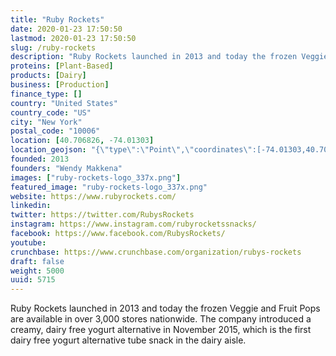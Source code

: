 ```yaml
---
title: "Ruby Rockets"
date: 2020-01-23 17:50:50
lastmod: 2020-01-23 17:50:50
slug: /ruby-rockets
description: "Ruby Rockets launched in 2013 and today the frozen Veggie and Fruit Pops are available in over 3,000 stores nationwide. The company introduced a creamy, dairy free yogurt alternative in November 2015, which is the first dairy free yogurt alternative tube snack in the dairy aisle."
proteins: [Plant-Based]
products: [Dairy]
business: [Production]
finance_type: []
country: "United States"
country_code: "US"
city: "New York"
postal_code: "10006"
location: [40.706826, -74.01303]
location_geojson: "{\"type\":\"Point\",\"coordinates\":[-74.01303,40.706826]}"
founded: 2013
founders: "Wendy Makkena"
images: ["ruby-rockets-logo_337x.png"]
featured_image: "ruby-rockets-logo_337x.png"
website: https://www.rubyrockets.com/
linkedin: 
twitter: https://twitter.com/RubysRockets
instagram: https://www.instagram.com/rubyrocketssnacks/
facebook: https://www.facebook.com/RubysRockets/
youtube: 
crunchbase: https://www.crunchbase.com/organization/rubys-rockets
draft: false
weight: 5000
uuid: 5715
---
```

Ruby Rockets launched in 2013 and today the frozen Veggie and Fruit Pops are available in over 3,000 stores nationwide. The company introduced a creamy, dairy free yogurt alternative in November 2015, which is the first dairy free yogurt alternative tube snack in the dairy aisle.
